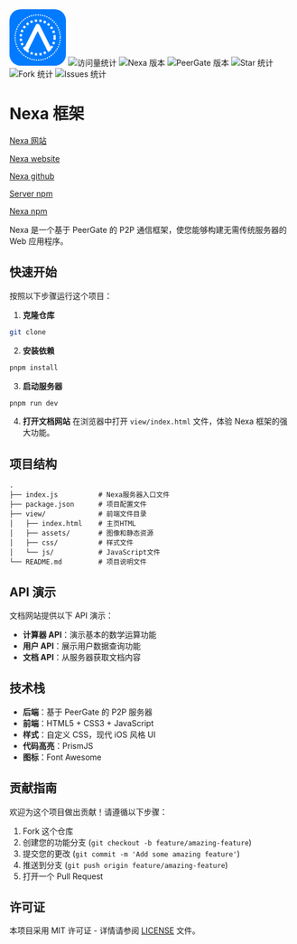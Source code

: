 <svg width="100" height="100" viewBox="0 0 100 100" fill="none" xmlns="http://www.w3.org/2000/svg">
  <rect width="100" height="100" rx="20" fill="#007BFF"/>
  <path d="M30 70L50 30L70 70" stroke="white" stroke-width="8" stroke-linecap="round" stroke-linejoin="round"/>
  <circle cx="50" cy="50" r="30" stroke="white" stroke-width="4" stroke-dasharray="4 4"/>
  <circle cx="50" cy="50" r="40" stroke="white" stroke-width="2" stroke-dasharray="2 2"/>
</svg>

<img src="https://visitor-badge.laobi.icu/badge?page_id=0010skn.peergate-demo" alt="访问量统计">
<img src="https://img.shields.io/badge/Nexa-2.0.14-blue" alt="Nexa 版本">
<img src="https://img.shields.io/badge/PeerGate-2.0.13-green" alt="PeerGate 版本">

<img src="https://img.shields.io/github/stars/0010skn/peergate-demo?style=social" alt="Star 统计">
<img src="https://img.shields.io/github/forks/0010skn/peergate-demo?style=social" alt="Fork 统计">
<img src="https://img.shields.io/github/issues/0010skn/peergate-demo?style=social" alt="Issues 统计">

# Nexa 框架

[Nexa 网站](https://0010skn.github.io/peergate-demo/view/)

[Nexa website](https://0010skn.github.io/peergate-demo/view/)

[Nexa github](https://github.com/0010skn/peergate-demo)

[Server npm](https://www.npmjs.com/package/peergate-server)

[Nexa npm](https://www.npmjs.com/package/peergate-nexa)

Nexa 是一个基于 PeerGate 的 P2P 通信框架，使您能够构建无需传统服务器的 Web 应用程序。

## 快速开始

按照以下步骤运行这个项目：

1. **克隆仓库**

```bash
git clone
```

2. **安装依赖**

```bash
pnpm install
```

3. **启动服务器**

```bash
pnpm run dev
```

4. **打开文档网站**
   在浏览器中打开 `view/index.html` 文件，体验 Nexa 框架的强大功能。

## 项目结构

```
.
├── index.js          # Nexa服务器入口文件
├── package.json      # 项目配置文件
├── view/             # 前端文件目录
│   ├── index.html    # 主页HTML
│   ├── assets/       # 图像和静态资源
│   ├── css/          # 样式文件
│   └── js/           # JavaScript文件
└── README.md         # 项目说明文件
```

## API 演示

文档网站提供以下 API 演示：

- **计算器 API**：演示基本的数学运算功能
- **用户 API**：展示用户数据查询功能
- **文档 API**：从服务器获取文档内容

## 技术栈

- **后端**：基于 PeerGate 的 P2P 服务器
- **前端**：HTML5 + CSS3 + JavaScript
- **样式**：自定义 CSS，现代 iOS 风格 UI
- **代码高亮**：PrismJS
- **图标**：Font Awesome

## 贡献指南

欢迎为这个项目做出贡献！请遵循以下步骤：

1. Fork 这个仓库
2. 创建您的功能分支 (`git checkout -b feature/amazing-feature`)
3. 提交您的更改 (`git commit -m 'Add some amazing feature'`)
4. 推送到分支 (`git push origin feature/amazing-feature`)
5. 打开一个 Pull Request

## 许可证

本项目采用 MIT 许可证 - 详情请参阅 [LICENSE](LICENSE) 文件。

